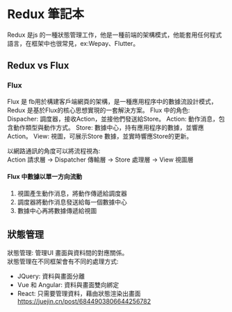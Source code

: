 # Redux 筆記本
Redux 是js 的一種狀態管理工作，他是一種前端的架構模式，他能套用任何程式語言，在框架中也很常見，ex:Wepay、Flutter。   
## Redux vs Flux
### Flux
Flux 是 fb用於構建客戶端網頁的架構，是一種應用程序中的數據流設計模式，Redux 是基於Flux的核心思想實現的一套解決方案。
Flux 中的角色:    
Dispacher: 調度器，接收Action，並接他們發送給Store。
Action: 動作消息，包含動作類型與動作方式。
Store: 數據中心，持有應用程序的數據，並響應Action。
View: 視圖，可展示Store 數據，並實時響應Store的更新。

以網路通訊的角度可以將流程視為:    
Action 請求層 -> Dispatcher 傳輸層 -> Store 處理層 -> View 視圖層   
#### Flux 中數據以單一方向流動
1. 視圖產生動作消息，將動作傳遞給調度器
2. 調度器將動作消息發送給每一個數據中心
3. 數據中心再將數據傳遞給視圖
## 狀態管理

狀態管理: 管理UI 畫面與資料間的對應關係。    
狀態管理在不同框架會有不同的處理方式:
- JQuery: 資料與畫面分離
- Vue 和 Angular: 資料與畫面雙向綁定
- React: 只需要管理資料，藉由狀態渲染出畫面
https://juejin.cn/post/6844903806644256782
